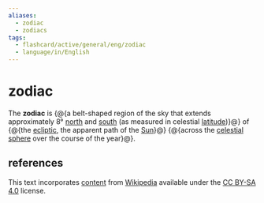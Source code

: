 ```yaml
---
aliases:
  - zodiac
  - zodiacs
tags:
  - flashcard/active/general/eng/zodiac
  - language/in/English
---
```


# zodiac

The __zodiac__ is {@{a belt-shaped region of the sky that extends approximately 8° [north](north.md) and [south](south.md) (as measured in celestial [latitude](latitude.md))}@} of {@{the [ecliptic](ecliptic.md), the apparent path of the [Sun](Sun.md)}@} {@{across the [celestial sphere](celestial%20sphere.md) over the course of the year}@}.

## references

This text incorporates [content](https://en.wikipedia.org/wiki/zodiac) from [Wikipedia](Wikipedia.md) available under the [CC BY-SA 4.0](https://creativecommons.org/licenses/by-sa/4.0/) license.
